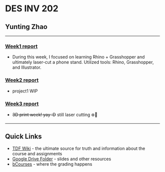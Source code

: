 # DES INV 202
## Yunting Zhao
---
### [Week1 report](weekly-reports/Week1_2023_8_30.md)
- During this week, I focused on learning Rhino + Grasshopper and ultimately laser-cut a phone stand. Utilized tools: Rhino, Grasshopper, and Illustrator.
### [Week2 report](weekly-reports/Week2_2023_9_7.md)
- project1 WIP
### [Week3 report](weekly-reports/Week3_2023_9_14.md)
- ~~3D print week! yay :D~~ still laser cutting ❄️🥶
---
## Quick Links ##

- [TDF Wiki](https://github.com/Berkeley-MDes/desinv-202/wiki) - the ultimate source for truth and information about the course and assignments
- [Google Drive Folder](https://drive.google.com/drive/folders/1OjFgu4llHn-2WayQFVWRKFyOkQ_WaQRx?usp=drive_link) - slides and other resources
- [bCourses](https://bcourses.berkeley.edu/courses/1528355) - where the grading happens


